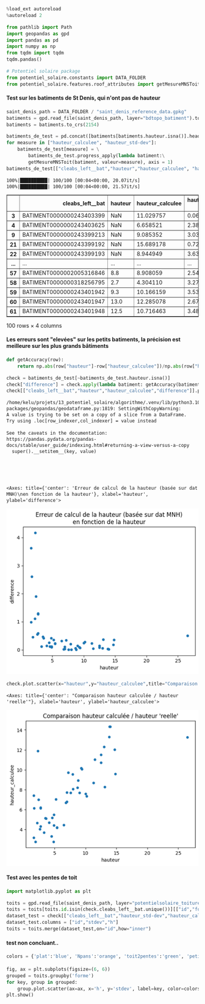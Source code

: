 ```python
%load_ext autoreload
%autoreload 2
```


```python
from pathlib import Path
import geopandas as gpd
import pandas as pd
import numpy as np
from tqdm import tqdm
tqdm.pandas()

```


```python
# Potentiel solaire package
from potentiel_solaire.constants import DATA_FOLDER
from potentiel_solaire.features.roof_attributes import getMesureMNSToit
```

#### Test sur les batiments de St Denis, qui n'ont pas de hauteur


```python
saint_denis_path = DATA_FOLDER / "saint_denis_reference_data.gpkg"
batiments = gpd.read_file(saint_denis_path, layer="bdtopo_batiment").to_crs(2154)
batiments = batiments.to_crs(2154)
```


```python
batiments_de_test = pd.concat([batiments[batiments.hauteur.isna()].head(50),batiments[~batiments.hauteur.isna()].head(50)])
for measure in ["hauteur_calculee", "hauteur_std-dev"]:
    batiments_de_test[measure] = \
        batiments_de_test.progress_apply(lambda batiment:\
        getMesureMNSToit(batiment, valeur=measure), axis = 1)
batiments_de_test[["cleabs_left__bat","hauteur","hauteur_calculee", "hauteur_std-dev"]]
```

    100%|██████████| 100/100 [00:04<00:00, 20.07it/s]
    100%|██████████| 100/100 [00:04<00:00, 21.57it/s]





<div>
<style scoped>
    .dataframe tbody tr th:only-of-type {
        vertical-align: middle;
    }

    .dataframe tbody tr th {
        vertical-align: top;
    }

    .dataframe thead th {
        text-align: right;
    }
</style>
<table border="1" class="dataframe">
  <thead>
    <tr style="text-align: right;">
      <th></th>
      <th>cleabs_left__bat</th>
      <th>hauteur</th>
      <th>hauteur_calculee</th>
      <th>hauteur_std-dev</th>
    </tr>
  </thead>
  <tbody>
    <tr>
      <th>3</th>
      <td>BATIMENT0000000243403399</td>
      <td>NaN</td>
      <td>11.029757</td>
      <td>0.067987</td>
    </tr>
    <tr>
      <th>4</th>
      <td>BATIMENT0000000243403625</td>
      <td>NaN</td>
      <td>6.658521</td>
      <td>2.384741</td>
    </tr>
    <tr>
      <th>9</th>
      <td>BATIMENT0000000243399213</td>
      <td>NaN</td>
      <td>9.085352</td>
      <td>3.031133</td>
    </tr>
    <tr>
      <th>21</th>
      <td>BATIMENT0000000243399192</td>
      <td>NaN</td>
      <td>15.689178</td>
      <td>0.720638</td>
    </tr>
    <tr>
      <th>22</th>
      <td>BATIMENT0000000243399193</td>
      <td>NaN</td>
      <td>8.944949</td>
      <td>3.632601</td>
    </tr>
    <tr>
      <th>...</th>
      <td>...</td>
      <td>...</td>
      <td>...</td>
      <td>...</td>
    </tr>
    <tr>
      <th>57</th>
      <td>BATIMENT0000002005316846</td>
      <td>8.8</td>
      <td>8.908059</td>
      <td>2.549423</td>
    </tr>
    <tr>
      <th>58</th>
      <td>BATIMENT0000000318256795</td>
      <td>2.7</td>
      <td>4.304110</td>
      <td>3.272367</td>
    </tr>
    <tr>
      <th>59</th>
      <td>BATIMENT0000000243401942</td>
      <td>9.3</td>
      <td>10.166159</td>
      <td>3.535393</td>
    </tr>
    <tr>
      <th>60</th>
      <td>BATIMENT0000000243401947</td>
      <td>13.0</td>
      <td>12.285078</td>
      <td>2.676683</td>
    </tr>
    <tr>
      <th>61</th>
      <td>BATIMENT0000000243401948</td>
      <td>12.5</td>
      <td>10.716463</td>
      <td>3.483513</td>
    </tr>
  </tbody>
</table>
<p>100 rows × 4 columns</p>
</div>



#### Les erreurs sont "elevées" sur les petits batiments, la précision est meilleure sur les plus grands bâtiments


```python
def getAccuracy(row):
    return np.abs(row["hauteur"]-row["hauteur_calculee"])/np.abs(row["hauteur"])
```


```python
check = batiments_de_test[~batiments_de_test.hauteur.isna()]
check["difference"] = check.apply(lambda batiment: getAccuracy(batiment), axis = 1)
check[["cleabs_left__bat","hauteur","hauteur_calculee","difference"]].plot.scatter(x="hauteur",y="difference",title="Erreur de calcul de la hauteur (basée sur dat MNH)\nen fonction de la hauteur")
```

    /home/kelu/projets/13_potentiel_solaire/algorithme/.venv/lib/python3.10/site-packages/geopandas/geodataframe.py:1819: SettingWithCopyWarning: 
    A value is trying to be set on a copy of a slice from a DataFrame.
    Try using .loc[row_indexer,col_indexer] = value instead
    
    See the caveats in the documentation: https://pandas.pydata.org/pandas-docs/stable/user_guide/indexing.html#returning-a-view-versus-a-copy
      super().__setitem__(key, value)





    <Axes: title={'center': 'Erreur de calcul de la hauteur (basée sur dat MNH)\nen fonction de la hauteur'}, xlabel='hauteur', ylabel='difference'>




    
![png](wns_hauteur_files/wns_hauteur_8_2.png)
    



```python
check.plot.scatter(x="hauteur",y="hauteur_calculee",title="Comparaison hauteur calculée / hauteur 'reelle'")
```




    <Axes: title={'center': "Comparaison hauteur calculée / hauteur 'reelle'"}, xlabel='hauteur', ylabel='hauteur_calculee'>




    
![png](wns_hauteur_files/wns_hauteur_9_1.png)
    


#### Test avec les pentes de toit


```python
import matplotlib.pyplot as plt
```


```python
toits = gpd.read_file(saint_denis_path, layer="potentielsolaire_toitures").to_crs(2154)
toits = toits[toits.id.isin(check.cleabs_left__bat.unique())][["id","forme"]]
dataset_test = check[["cleabs_left__bat","hauteur_std-dev","hauteur_calculee"]]
dataset_test.columns = ["id","stdev","h"]
toits = toits.merge(dataset_test,on="id",how="inner")
```

#### test non concluant..


```python
colors = {'plat':'blue', 'Npans':'orange', 'toit2pentes':'green', 'petit_toit':'red'}

fig, ax = plt.subplots(figsize=(6, 6))
grouped = toits.groupby('forme')
for key, group in grouped:
    group.plot.scatter(ax=ax, x='h', y='stdev', label=key, color=colors[key])
plt.show()
```

